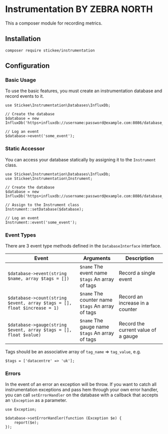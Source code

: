 # Instrumentation BY ZEBRA NORTH

This a composer module for recording metrics.

## Installation

`composer require stickee/instrumentation`

## Configuration

### Basic Usage

To use the basic features, you must create an instrumentation database and record events to it.

```
use Stickee\Instrumentation\Databases\InfluxDb;

// Create the database
$database = new InfluxDb('https+influxdb://username:password@example.com:8086/database_name');

// Log an event
$database->event('some_event');
```

### Static Accessor

You can access your database statically by assigning it to the `Instrument` class.

```
use Stickee\Instrumentation\Databases\InfluxDb;
use Stickee\Instrumentation\Instrument;

// Create the database
$database = new InfluxDb('https+influxdb://username:password@example.com:8086/database_name');

// Assign to the Instrument class
Instrument::setDatabase($database);

// Log an event
Instrument::event('some_event');
```

### Event Types

There are 3 event type methods defined in the `DatabaseInterface` interface.

| Event | Arguments | Description |
| ----- | --------- | ----------- |
| `$database->event(string $name, array $tags = [])` | `$name` The event name<br>`$tags` An array of tags | Record a single event |
| `$database->count(string $event, array $tags = [], float $increase = 1)` | `$name` The counter name<br>`$tags`  An array of tags | Record an increase in a counter |
| `$database->gauge(string $event, array $tags = [], float $value)` | `$name` The gauge name<br>`$tags` An array of tags | Record the current value of a gauge |

Tags should be an associative array of `tag_name` => `tag_value`, e.g.

```
$tags = ['datacentre' => 'uk'];
```

### Errors

In the event of an error an exception will be throw. If you want to catch all
instrumentation exceptions and pass hem through your own error handler, you can
call `setErrorHandler` on the database with a callback that accepts an
`\Exception` as a parameter.

```
use Exception;

$database->setErrorHandler(function (Exception $e) {
    report($e);
});
```
